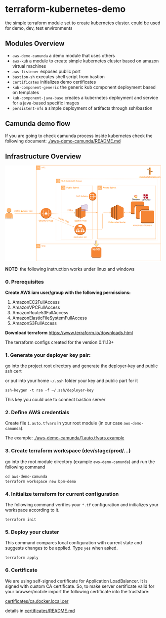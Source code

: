 # terraform-kubernetes-demo

the simple terraform module set to create kubernetes cluster. could be used for demo, dev, test environments

## Modules Overview

* `aws-demo-camunda` a demo module that uses others
* `aws-kub`  a module to create simple kubernetes cluster based on amazon virtual machines
* `aws-listener` exposes public port
* `bastion-sh` executes shell script from bastion
* `certificates` initializes demo certificates
* `kub-component-generic` the generic kub component deployment based on templates
* `kub-component-java-base` creates a kubernetes deployment and service for a java-based specific images
* `persistent-nfs` a simple deployment of artifacts through ssh/bastion 

## Camunda demo flow

If you are going to check camunda process inside kubernetes check the following document: [./aws-demo-camunda/README.md](./aws-demo-camunda/README.md)

## Infrastructure Overview  
![architecture](assets/aws-demo-camunda.png)


**NOTE:** the following instruction works under linux and windows

### 0. Prerequisites 

**Create AWS iam user/group with the following permissions:**
1. AmazonEC2FullAccess
2. AmazonVPCFullAccess 
3. AmazonRoute53FullAccess
4. AmazonElasticFileSystemFullAccess
5. AmazonS3FullAccess

**Download terraform**
https://www.terraform.io/downloads.html

The terraform configs created for the version 0.11.13+

### 1. Generate your deployer key pair:  
go into the project root directory and generate the deployer-key and public ssh cert

or put into your home `~/.ssh` folder your key and public part for it

```shell
ssh-keygen -t rsa -f ~/.ssh/deployer-key
```

This key you could use to connect bastion server 

### 2. Define AWS credentials
Create file `1.auto.tfvars` in your root module (in our case `aws-demo-camunda`). 

The example: [./aws-demo-camunda/1.auto.tfvars.example](./aws-demo-camunda/1.auto.tfvars.example)

### 3. Create terraform workspace (dev/stage/prod/...)
go into the root module directory (example `aws-demo-camunda`) and run the following command
```shell
cd aws-demo-camunda
terraform workspace new bpm-demo
```

### 4. Initialize terraform for current configuration
The following command verifies your `*.tf` configuration and initializes your workspace according to it.
```shell
terraform init
```
### 5. Deploy your cluster
This command compares local configuration with current state and suggests changes to be applied. Type `yes` when asked.
```shell
terraform apply
```
  
### 6. Certificate  

We are using self-signed certificate  for Application LoadBalancer.
It is signed with custom CA certificate. So, to make server certificate valid for your brawser/mobile import the following certificate into the truststore:

[certificates/ca.docker.local.cer](certificates/ca.docker.local.cer)

details in [certificates/README.md](./certificates/README.md)

